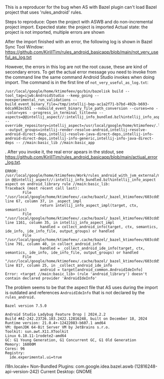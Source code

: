 This is a reproducer for the bug when AS with Bazel plugin can't load Bazel project that uses 'rules_android' rules.

Steps to reproduce:
Open the project with ASWB and do non-incremental project import.
Expected state: the project is imported
Actual state: the project is not imported, multiple errors are shown

After the import finished with an error, the following log is shown in Bazel Sync Tool Window: https://github.com/KirillTim/rules_android_basicapp/blob/main/not_very_useful_as_log.txt

However, the errors in this log are not the root cause, these are kind of secondary errors. To get the actual error message you need to invoke from the command line the same command Android Studio invokes when doing import. The command is in the first line of `not_very_useful_as_log.txt`:
```
/usr/local/google/home/ktimofeev/go/bin/bazelisk build --tool_tag=ijwb:AndroidStudio --keep_going --noexperimental_run_validations --build_event_binary_file=/tmp/intellij-bep-ac1a2f71-b7bd-492b-b693-6dca902ecb51 --nobuild_event_binary_file_path_conversion --curses=no --color=yes --progress_in_terminal_title=no --aspects=@@intellij_aspect//:intellij_info_bundled.bzl%intellij_info_aspect --override_repository=intellij_aspect=/usr/local/google/home/ktimofeev/.local/share/Google/AndroidStudio2024.2/aswb/aspect --output_groups=intellij-render-resolve-android,intellij-resolve-android-direct-deps,intellij-resolve-java-direct-deps,intellij-info-android-direct-deps,intellij-info-generic,intellij-info-java-direct-deps -- //main:basic_lib //main:basic_app
```
.
After you invoke it, the real error apears in the stdout, see https://github.com/KirillTim/rules_android_basicapp/blob/main/actiual_error_log.txt.

```
ERROR: /usr/local/google/home/ktimofeev/Work/rules_android_with_jvm_external/main/BUILD:10:16: in @@intellij_aspect//:intellij_info_bundled.bzl%intellij_info_aspect aspect on android_library rule //main:basic_lib: 
Traceback (most recent call last):
        File "/usr/local/google/home/ktimofeev/.cache/bazel/_bazel_ktimofeev/603cdd55d1acd3ed60b73c647ce56cc7/external/intellij_aspect/intellij_info_bundled.bzl", line 67, column 37, in _aspect_impl
                return intellij_info_aspect_impl(target, ctx, semantics)
        File "/usr/local/google/home/ktimofeev/.cache/bazel/_bazel_ktimofeev/603cdd55d1acd3ed60b73c647ce56cc7/external/intellij_aspect/intellij_info_impl_bundled.bzl", line 1161, column 35, in intellij_info_aspect_impl
                handled = collect_android_info(target, ctx, semantics, ide_info, ide_info_file, output_groups) or handled
        File "/usr/local/google/home/ktimofeev/.cache/bazel/_bazel_ktimofeev/603cdd55d1acd3ed60b73c647ce56cc7/external/intellij_aspect/intellij_info_impl_bundled.bzl", line 791, column 40, in collect_android_info
                handled = _collect_android_ide_info(target, ctx, semantics, ide_info, ide_info_file, output_groups) or handled
        File "/usr/local/google/home/ktimofeev/.cache/bazel/_bazel_ktimofeev/603cdd55d1acd3ed60b73c647ce56cc7/external/intellij_aspect/intellij_info_impl_bundled.bzl", line 817, column 25, in _collect_android_ide_info
                android = target[android_common.AndroidIdeInfo]
Error: <target //main:basic_lib> (rule 'android_library') doesn't contain declared provider 'AndroidIdeInfo'
```

The problem seems to be that the aspect file that AS uses during the import is outdated and references `AndroidIdeInfo` that is not declared by the `rules_android.`

```
Bazel version 7.5.0

Android Studio Ladybug Feature Drop | 2024.2.2
Build #AI-242.23726.103.2422.12816248, built on December 18, 2024
Runtime version: 21.0.4+-12422083-b607.1 amd64
VM: OpenJDK 64-Bit Server VM by JetBrains s.r.o.
Toolkit: sun.awt.X11.XToolkit
Linux 6.10.11-1rodete2-amd64
GC: G1 Young Generation, G1 Concurrent GC, G1 Old Generation
Memory: 16000M
Cores: 96
Registry:
  ide.experimental.ui=true
```
  i18n.locale=
Non-Bundled Plugins:
  com.google.idea.bazel.aswb (12816248-api-version-242)
Current Desktop: GNOME
